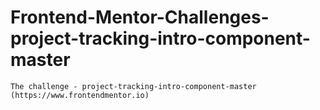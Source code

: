 # Frontend-Mentor-Challenges-project-tracking-intro-component-master
    The challenge - project-tracking-intro-component-master (https://www.frontendmentor.io)
